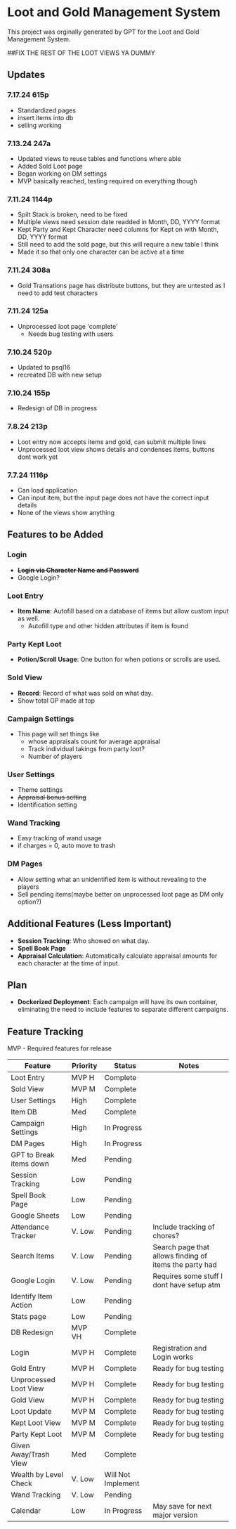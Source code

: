 # Loot and Gold Management System

This project was orginally generated by GPT for the Loot and Gold Management System. 


##FIX THE REST OF THE LOOT VIEWS YA DUMMY

## Updates

### 7.17.24 615p 
- Standardized pages
- insert items into db
- selling working


### 7.13.24 247a 
- Updated views to reuse tables and functions where able
- Added Sold Loot page
- Began working on DM settings
- MVP basically reached, testing required on everything though

### 7.11.24 1144p 
- Spilt Stack is broken, need to be fixed
- Multiple views need session date readded in Month, DD, YYYY format
- Kept Party and Kept Character need columns for Kept on with Month, DD, YYYY format
- Still need to add the sold page, but this will require a new table I think 
- Made it so that only one character can be active at a time

### 7.11.24 308a 
- Gold Transations page has distribute buttons, but they are untested as I need to add test characters

### 7.11.24 125a 
- Unprocessed loot page 'complete'
  - Needs bug testing with users

### 7.10.24 520p 
- Updated to psql16
- recreated DB with new setup

### 7.10.24 155p 
- Redesign of DB in progress

### 7.8.24 213p 
- Loot entry now accepts items and gold, can submit multiple lines
- Unprocessed loot view shows details and condenses items, buttons dont work yet

### 7.7.24 1116p 
- Can load application
- Can input item, but the input page does not have the correct input details
- None of the views show anything

## Features to be Added

### Login
- **~~Login via Character Name and Password~~**
- Google Login?

### Loot Entry
- **Item Name**: Autofill based on a database of items but allow custom input as well.
  - Autofill type and other hidden attributes if item is found

### Party Kept Loot
- **Potion/Scroll Usage**: One button for when potions or scrolls are used.

### Sold View
- **Record**: Record of what was sold on what day.
- Show total GP made at top

### Campaign Settings
- This page will set things like 
  - whose appraisals count for average appraisal
  - Track individual takings from party loot?
  - Number of players

### User Settings
- Theme settings
- ~~Appraisal bonus setting~~
- Identification setting 

### Wand Tracking
- Easy tracking of wand usage
- if charges = 0, auto move to trash

### DM Pages
- Allow setting what an unidentified item is without revealing to the players
- Sell pending items(maybe better on unprocessed loot page as DM only option?)

## Additional Features (Less Important)
- **Session Tracking**: Who showed on what day.
- **Spell Book Page**
- **Appraisal Calculation**: Automatically calculate appraisal amounts for each character at the time of input.

## Plan
- **Dockerized Deployment**: Each campaign will have its own container, eliminating the need to include features to separate different campaigns.

## Feature Tracking
MVP - Required features for release

| Feature                 | Priority | Status             | Notes                                                  | 
|-------------------------|----------|--------------------|--------------------------------------------------------|
| Loot Entry              | MVP H    | Complete           |                                                        |
| Sold View               | MVP M    | Complete           |                                                        |
| User Settings           | High     | Complete           |                                                        |
| Item DB                 | Med      | Complete           |                                                        |
| Campaign Settings       | High     | In Progress        |                                                        |
| DM Pages                | High     | In Progress        |                                                        |
| GPT to Break items down | Med      | Pending            |                                                        |
| Session Tracking        | Low      | Pending            |                                                        |
| Spell Book Page         | Low      | Pending            |                                                        |
| Google Sheets           | Low      | Pending            |                                                        |
| Attendance Tracker      | V. Low   | Pending            | Include tracking of chores?                            |
| Search Items            | V. Low   | Pending            | Search page that allows finding of items the party had |
| Google Login            | V. Low   | Pending            | Requires some stuff I dont have setup atm              |
| Identify Item Action    | Low      | Pending            |                                                        |
| Stats page              | Low      | Pending            |                                                        |
| DB Redesign             | MVP VH   | Complete           |                                                        |
| Login                   | MVP H    | Complete           | Registration and Login works                           |
| Gold Entry              | MVP H    | Complete           | Ready for bug testing                                  |
| Unprocessed Loot View   | MVP H    | Complete           | Ready for bug testing                                  |
| Gold View               | MVP H    | Complete           | Ready for bug testing                                  |
| Loot Update             | MVP M    | Complete           | Ready for bug testing                                  |
| Kept Loot View          | MVP M    | Complete           | Ready for bug testing                                  |
| Party Kept Loot         | MVP M    | Complete           | Ready for bug testing                                  |
| Given Away/Trash View   | Med      | Complete           |                                                        |
| Wealth by Level Check   | V. Low   | Will Not Implement |                                                        |
| Wand Tracking           | V. Low   | Pending            |                                                        |
| Calendar                | Low      | In Progress        | May save for next major version                        |
